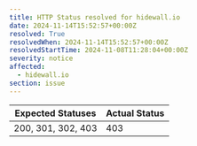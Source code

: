 ```yaml
---
title: HTTP Status resolved for hidewall.io
date: 2024-11-14T15:52:57+00:00Z
resolved: True
resolvedWhen: 2024-11-14T15:52:57+00:00Z
resolvedStartTime: 2024-11-08T11:28:04+00:00Z
severity: notice
affected:
  - hidewall.io
section: issue
---
```


| Expected Statuses | Actual Status  |
|-------------------|----------------|
| 200, 301, 302, 403 | 403 |

